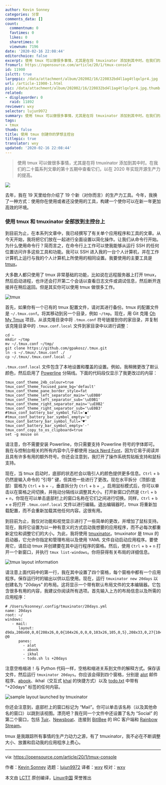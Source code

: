 ```yaml
---
author: Kevin Sonney
categories: 分享
comments_data: []
count:
  commentnum: 0
  favtimes: 0
  likes: 0
  sharetimes: 0
  viewnum: 7196
date: '2020-02-16 22:08:44'
editorchoice: false
excerpt: 使用 tmux 可以做很多事情，尤其是在将 tmuxinator 添加到其中时。在我们的二十篇系列文章的第十五期中查看它们，以在 2020 年实现开源生产力的提高。
fromurl: https://opensource.com/article/20/1/tmux-console
id: 11900
islctt: true
largepic: /data/attachment/album/202002/16/220832bd4l1ag4tlqxlpr4.jpg
url: /article-11900-1.html
pic: /data/attachment/album/202002/16/220832bd4l1ag4tlqxlpr4.jpg.thumb.jpg
related:
- displayorder: 0
  raid: 11892
reviewer: wxy
selector: lujun9972
summary: 使用 tmux 可以做很多事情，尤其是在将 tmuxinator 添加到其中时。在我们的二十篇系列文章的第十五期中查看它们，以在 2020 年实现开源生产力的提高。
tags:
- tmux
thumb: false
title: 使用 tmux 创建你的梦想主控台
titlepic: true
translator: wxy
updated: '2020-02-16 22:08:44'
---
```



> 
> 使用 tmux 可以做很多事情，尤其是在将 tmuxinator 添加到其中时。在我们的二十篇系列文章的第十五期中查看它们，以在 2020 年实现开源生产力的提高。
> 
> 
> 


![](/data/attachment/album/202002/16/220832bd4l1ag4tlqxlpr4.jpg)


去年，我在 19 天里给你介绍了 19 个新（对你而言）的生产力工具。今年，我换了一种方式：使用你在使用或者还没使用的工具，构建一个使你可以在新一年更加高效的环境。


### 使用 tmux 和 tmuxinator 全部放到主控台上


到目前为止，在本系列文章中，我已经撰写了有关单个应用程序和工具的文章。从今天开始，我将把它们放在一起进行全面设置以简化操作。让我们从命令行开始。为什么使用命令行？简而言之，在命令行上工作可以使我能够从运行 SSH 的任何位置访问许多这些工具和功能。我可以 SSH 进入我的一台个人计算机，并在工作计算机上运行与我的个人计算机上所使用的相同设置。我要使用的主要工具是 [tmux](https://github.com/tmux/tmux)。


大多数人都只使用了 tmux 非常基础的功能，比如说在远程服务器上打开 tmux，然后启动进程，也许还会打开第二个会话以查看日志文件或调试信息，然后断开连接并在稍后返回。但是其实你可以使用 tmux 做很多工作。


![tmux](/data/attachment/album/202002/16/220903olz5v252h7l2w552.png "tumux")


首先，如果你有一个已有的 tmux 配置文件，请对其进行备份。tmux 的配置文件是 `~/.tmux.conf`。将其移动到另一个目录，例如 `~/tmp`。现在，用 Git 克隆 [Oh My Tmux](https://github.com/gpakosz/.tmux) 项目。从该克隆目录中将 `.tmux.conf` 符号链接到你的家目录，并复制该克隆目录中的 `.tmux.conf.local` 文件到家目录中以进行调整：



```
cd ~
mkdir ~/tmp
mv ~/.tmux.conf ~/tmp/
git clone https://github.com/gpakosz/.tmux.git
ln -s ~/.tmux/.tmux.conf ./
cp ~/.tmux/.tmux.conf.local ./
```

`.tmux.conf.local` 文件包含了本地设置和覆盖的设置。例如，我稍微更改了默认颜色，然后启用了 [Powerline](https://github.com/powerline/powerline) 分隔线。下面的代码段仅显示了我更改过的内容：



```
tmux_conf_theme_24b_colour=true
tmux_conf_theme_focused_pane_bg='default'
tmux_conf_theme_pane_border_style=fat
tmux_conf_theme_left_separator_main='\uE0B0'
tmux_conf_theme_left_separator_sub='\uE0B1'
tmux_conf_theme_right_separator_main='\uE0B2'
tmux_conf_theme_right_separator_sub='\uE0B3'
#tmux_conf_battery_bar_symbol_full='◼'
#tmux_conf_battery_bar_symbol_empty='◻'
tmux_conf_battery_bar_symbol_full='♥'
tmux_conf_battery_bar_symbol_empty='·'
tmux_conf_copy_to_os_clipboard=true
set -g mouse on
```

请注意，你不需要安装 Powerline，你只需要支持 Powerline 符号的字体即可。我在与控制台相关的所有内容中几乎都使用 [Hack Nerd Font](https://www.nerdfonts.com/)，因为它易于阅读并且具有许多有用的额外符号。你还会注意到，我打开了操作系统剪贴板支持和鼠标支持。


现在，当 tmux 启动时，底部的状态栏会以吸引人的颜色提供更多信息。`Ctrl` + `b` 仍然是输入命令的 “引导” 键，但其他一些进行了更改。现在水平拆分（顶部/底部）窗格为 `Ctrl` + `b` + `-`，垂直拆分为 `Ctrl` + `b` + `_`。启用鼠标模式后，你可以单击以在窗格之间切换，并拖动分隔线以调整其大小。打开新窗口仍然是 `Ctrl` + `b` + `n`，你现在可以单击底部栏上的窗口名称在它们之间进行切换。同样，`Ctrl` + `b` + `e` 将打开 `.tmux.conf.local` 文件以进行编辑。退出编辑器时，tmux 将重新加载配置，而不会重新加载其他任何内容。这很有用。


到目前为止，我仅对功能和视觉显示进行了一些简单的更改，并增加了鼠标支持。现在，我将它设置为以一种有意义的方式启动我想要的应用程序，而不必每次都重新定位和调整它们的大小。为此，我将使用 [tmuxinator](https://github.com/tmuxinator/tmuxinator)。tmuxinator 是 tmux 的启动器，它允许你指定和管理布局以及使用 YAML 文件自动启动应用程序。要使用它，请启动 tmux 并创建要在其中运行程序的窗格。然后，使用 `Ctrl` + `b` + `n` 打开一个新窗口，并执行 `tmux list-windows`。你将获得有关布局的详细信息。


![tmux layout information](/data/attachment/album/202002/16/220903klwzjm1q041qy6vj.png "tmux layout information")


请注意上面代码中的第一行，我在其中设置了四个窗格，每个窗格中都有一个应用程序。保存运行时的输出以供以后使用。现在，运行 `tmuxinator new 20days` 以创建名为 “20days” 的布局。这将显示一个带有默认布局文件的文本编辑器。它包含很多有用的内容，我建议你阅读所有选项。首先输入上方的布局信息以及所需的应用程序：



```
# /Users/ksonney/.config/tmuxinator/20days.yml
name: 20days
root: ~/
windows:
   - mail:
      layout: d9da,208x60,0,0[208x26,0,0{104x26,0,0,0,103x26,105,0,5},208x33,0,27{104x33,0,27,1,103x33,105,27,4}]] @0
      panes:
        - alot
        - abook
        - ikhal
        - todo.sh ls +20days
```

注意空格缩进！与 Python 代码一样，空格和缩进关系到文件的解释方式。保存该文件，然后运行 `tmuxinator 20days`。你应该会得到四个窗格，分别是 [alot](https://opensource.com/article/20/1/organize-email-notmuch) 邮件程序、[abook](https://opensource.com/article/20/1/sync-contacts-locally)、ikhal（交互式 [khal](https://opensource.com/article/20/1/open-source-calendar) 的快捷方式）以及 [todo.txt](https://opensource.com/article/20/1/open-source-to-do-list) 中带有 “+20days” 标签的任何内容。


![sample layout launched by tmuxinator](/data/attachment/album/202002/16/220917xv1hp84hgvvktg58.png "sample layout launched by tmuxinator")


你还会注意到，底部栏上的窗口标记为 “Mail”。你可以单击该名称（以及其他命名的窗口）以跳到该视图。漂亮吧？我在同一个文件中还设置了名为 “Social” 的第二个窗口，包括 [Tuir](https://opensource.com/article/20/1/open-source-reddit-client)、[Newsboat](https://opensource.com/article/20/1/open-source-rss-feed-reader)、连接到 [BitlBee](https://opensource.com/article/20/1/open-source-chat-tool) 的 IRC 客户端和 [Rainbow Stream](https://opensource.com/article/20/1/tweet-terminal-rainbow-stream)。


tmux 是我跟踪所有事情的生产力动力之源，有了 tmuxinator，我不必在不断调整大小、放置和启动我的应用程序上费心。




---


via: <https://opensource.com/article/20/1/tmux-console>


作者：[Kevin Sonney](https://opensource.com/users/ksonney) 选题：[lujun9972](https://github.com/lujun9972) 译者：[wxy](https://github.com/wxy) 校对：[wxy](https://github.com/wxy)


本文由 [LCTT](https://github.com/LCTT/TranslateProject) 原创编译，[Linux中国](https://linux.cn/) 荣誉推出